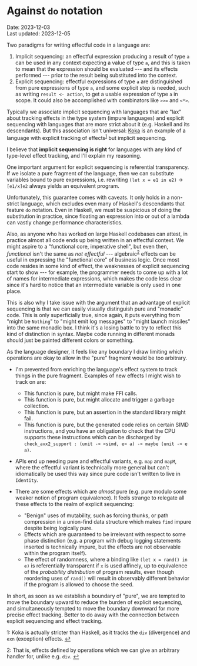 # Against `do` notation

<time datetime="2023-12-03">Date: 2023-12-03<br/>Last updated: 2023-12-05</time>

Two paradigms for writing effectful code in a language are:

1. Implicit sequencing: an effectful expression producing a result of type `a` can be used in any
   context expecting a value of type `a`, and this is taken to mean that the expression should be
   evaluated --- and its effects performed --- prior to the result being substituted into the
   context.
2. Explicit sequencing: effectful expressions of type `a` are distinguished from pure expressions of
   type `a`, and some explicit step is needed, such as writing `result <- action`, to get a
   usable expression of type `a` in scope. It could also be accomplished with combinators like
   `>>=` and `<*>`.

Typically we associate implicit sequencing with languages that are "lax" about tracking effects in
the type system (impure languages) and explicit sequencing with languages that are more strict about
it (e.g. Haskell and its descendants). But this association isn't universal:
[Koka](https://koka-lang.github.io) is an example of a language with explicit tracking of
effects<sup><a id="footnote-1-link" href="#footnote-1">1</a></sup> but implicit sequencing.

I believe that **implicit sequencing is right** for languages with any kind of type-level effect
tracking, and I'll explain my reasoning.

One important argument for explicit sequencing is referential transparency. If we isolate a pure
fragment of the language, then we can substitute variables bound to pure expressions, i.e. rewriting
`(let x = e1 in e2)` &rarr; `[e1/x]e2` always yields an equivalent program.

Unfortunately, this guarantee comes with caveats. It only holds in a non-strict language, which
excludes even many of Haskell's descendants that feature `do` notation. Even in Haskell, we must be
suspicious of doing the substitution in practice, since floating an expression into or out of a
lambda can vastly change performance characteristics.

Also, as anyone who has worked on large Haskell codebases can attest, in practice almost all code
ends up being written in an effectful context. We might aspire to a "functional core, imperative
shell", but even then, *functional* isn't the same as *not effectful* ---
algebraic<sup><a id="footnote-2-link" href="#footnote-2">2</a></sup> effects can be useful in
expressing the "functional core" of business logic. Once most code resides in some kind of effect,
the weaknesses of explicit sequencing start to show --- for example, the programmer needs to come up
with a lot of names for intermediate expressions, which makes the code less clear since it's hard to
notice that an intermediate variable is only used in one place.

This is also why I take issue with the argument that an advantage of explicit sequencing is that we
can easily visually distinguish pure and "monadic" code. This is only superficially true, since
again, it puts everything from "might be `Nothing`" to "might emit log messages" to "might launch
missiles" into the same monadic box. I think it's a losing battle to try to reflect this kind of
distinction in syntax. Maybe code running in different monads should just be painted different
colors or something.

As the language designer, it feels like any boundary I draw limiting which operations are okay to
allow in the "pure" fragment would be too arbitrary.

- I'm prevented from enriching the language's effect system to track things in the pure fragment.
  Examples of new effects I might wish to track on are:
  - This function is pure, but might make FFI calls.
  - This function is pure, but might allocate and trigger a garbage collection.
  - This function is pure, but an assertion in the standard library might fail.
  - This function is pure, but the generated code relies on certain SIMD instructions, and you have
    an obligation to check that the CPU supports these instructions which can be discharged by
    `check_avx2_support : (unit -> <simd, e> a) -> maybe (unit -> e a)`.

- APIs end up needing pure and effectful variants, e.g. `map` and `mapM`, where the effectful
  variant is technically more general but can't idiomatically be used this way since pure code isn't
  written to live in `Identity`.

- There are some effects which are *almost* pure (e.g. pure modulo some weaker notion of program
  equivalence). It feels strange to relegate all these effects to the realm of explicit sequencing:
  - "Benign" uses of mutability, such as forcing thunks, or path compression in a union-find data
    structure which makes `find` impure despite being logically pure.
  - Effects which are guaranteed to be irrelevant with respect to some phase distinction (e.g. a
    program with debug logging statements inserted is technically impure, but the effects are not
    observable within the program itself).
  - The effect of randomness, where a binding like `(let x = rand() in e)` is referentially
    transparent if `x` is used affinely, up to equivalence of the *probability distribution* of
    program results, even though reordering uses of `rand()` will result in observably different
    behavior if the program is allowed to choose the seed.

In short, as soon as we establish a boundary of "pure", we are tempted to move the boundary upward
to reduce the burden of explicit sequencing, and simultaneously tempted to move the boundary
downward for more precise effect tracking. Better to do away with the connection between explicit
sequencing and effect tracking.

<div id="footnote-1">

1: Koka is actually stricter than Haskell, as it tracks the `div` (divergence)
and `exn` (exception) effects. [&#x21A9;&#xFE0E;](#footnote-1-link)

</div>
<div id="footnote-2">

2: That is, effects defined by operations which we can give an arbitrary handler
for, unlike e.g. `div`. [&#x21A9;&#xFE0E;](#footnote-2-link)

</div>
